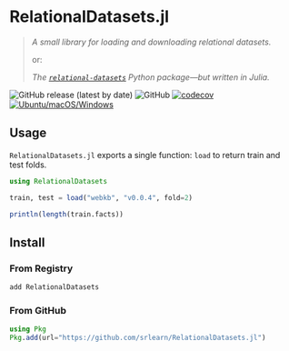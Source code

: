 # RelationalDatasets.jl

> *A small library for loading and downloading relational datasets.*
>
> or:
>
> *The [`relational-datasets`](https://github.com/srlearn/relational-datasets)
Python package—but written in Julia.*

![GitHub release (latest by date)](https://img.shields.io/github/v/release/srlearn/RelationalDatasets.jl)
![GitHub](https://img.shields.io/github/license/srlearn/RelationalDatasets.jl)
[![codecov](https://codecov.io/gh/srlearn/RelationalDatasets.jl/branch/main/graph/badge.svg?token=HaQuwbovLv)](https://codecov.io/gh/srlearn/RelationalDatasets.jl)
[![Ubuntu/macOS/Windows](https://github.com/srlearn/RelationalDatasets.jl/actions/workflows/package-tests.yml/badge.svg)](https://github.com/srlearn/RelationalDatasets.jl/actions/workflows/package-tests.yml)

## Usage

`RelationalDatasets.jl` exports a single function: `load` to return train
and test folds.

```julia
using RelationalDatasets

train, test = load("webkb", "v0.0.4", fold=2)

println(length(train.facts))
```

## Install

### From Registry

```bash
add RelationalDatasets
```

### From GitHub

```julia
using Pkg
Pkg.add(url="https://github.com/srlearn/RelationalDatasets.jl")
```
